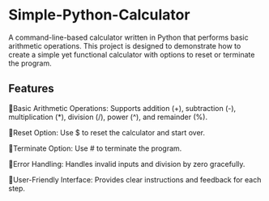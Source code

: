 # Simple-Python-Calculator
A command-line-based calculator written in Python that performs basic arithmetic operations. This project is designed to demonstrate how to create a simple yet functional calculator with options to reset or terminate the program.

## Features

🚀Basic Arithmetic Operations: Supports addition (+), subtraction (-), multiplication (*), division (/), power (^), and remainder (%).

🚀Reset Option: Use $ to reset the calculator and start over.

🚀Terminate Option: Use # to terminate the program.

🚀Error Handling: Handles invalid inputs and division by zero gracefully.

🚀User-Friendly Interface: Provides clear instructions and feedback for each step.
